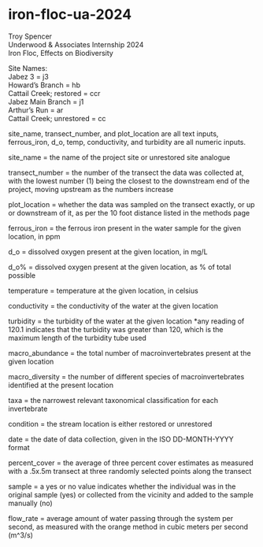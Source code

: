 # iron-floc-ua-2024
Troy Spencer  
Underwood & Associates Internship 2024  
Iron Floc, Effects on Biodiversity


Site Names:  
Jabez 3 = j3  
Howard’s Branch = hb  
Cattail Creek; restored = ccr  
Jabez Main Branch = j1  
Arthur’s Run = ar  
Cattail Creek; unrestored = cc


site_name, transect_number, and plot_location are all text inputs, ferrous_iron, d_o, temp, conductivity, and turbidity are all numeric inputs.

site_name = the name of the project site or unrestored site analogue

transect_number = the number of the transect the data was collected at, with the lowest number (1) being the closest to the downstream end of the project, moving upstream as the numbers increase

plot_location = whether the data was sampled on the transect exactly, or up or downstream of it, as per the 10 foot distance listed in the methods page

ferrous_iron = the ferrous iron present in the water sample for the given location, in ppm

d_o = dissolved oxygen present at the given location, in mg/L

d_o% = dissolved oxygen present at the given location, as % of total possible

temperature = temperature at the given location, in celsius

conductivity = the conductivity of the water at the given location

turbidity = the turbidity of the water at the given location
*any reading of 120.1 indicates that the turbidity was greater than 120, which is the maximum length of the turbidity tube used

macro_abundance = the total number of macroinvertebrates present at the given location

macro_diversity = the number of different species of macroinvertebrates identified at the present location

taxa = the narrowest relevant taxonomical classification for each invertebrate

condition = the stream location is either restored or unrestored

date = the date of data collection, given in the ISO DD-MONTH-YYYY format

percent_cover = the average of three percent cover estimates as measured with a .5x.5m transect at three randomly selected points along the transect

sample = a yes or no value indicates whether the individual was in the original sample (yes) or collected from the vicinity and added to the sample manually (no)

flow_rate = average amount of water passing through the system per second, as measured with the orange method in cubic meters per second (m^3/s)